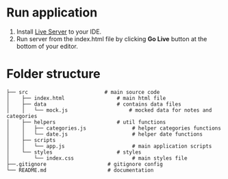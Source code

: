 # Run application

1. Install [Live Server](https://marketplace.visualstudio.com/items?itemName=ritwickdey.LiveServer) to your IDE.
2. Run server from the index.html file by clicking **Go Live** button at the bottom of your editor.

# Folder structure

```
├── src                         # main source code
│    ├── index.html                 # main html file
│    ├── data                       # contains data files
│    │   └── mock.js                    # mocked data for notes and categories    
│    ├── helpers                    # util functions
│    │   ├── categories.js               # helper categories functions 
│    │   └── date.js                     # helper date functions 
│    ├── scripts
│    │   └── app.js                      # main application scripts
│    └── styles                     # styles
│        └── index.css                   # main styles file
├──.gitignore                    # gitignore config
└── README.md                    # documentation                       
```